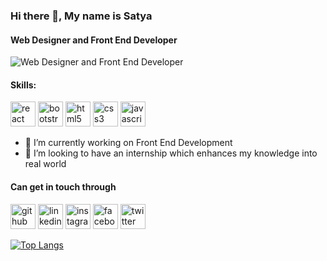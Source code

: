 ### Hi there 👋, My name is Satya
#### Web Designer and Front End Developer
![Web Designer and Front End Developer](https://www.neelnetworks.com/blog/wp-content/uploads/2020/12/web-development.png)

#### Skills:<br>
[<img src='https://cdn.jsdelivr.net/npm/simple-icons@3.0.1/icons/react.svg' alt='react' height='40'>](https://reactjs.org/)
[<img src='https://cdn.jsdelivr.net/npm/simple-icons@3.0.1/icons/bootstrap.svg' alt='bootstrap' height='40'>](https://getbootstrap.com/)
[<img src='https://cdn.jsdelivr.net/npm/simple-icons@3.0.1/icons/html5.svg' alt='html5' height='40'>](https://www.w3schools.com/html/)
[<img src='https://cdn.jsdelivr.net/npm/simple-icons@3.0.1/icons/css3.svg' alt='css3' height='40'>](https://www.w3schools.com/css/)
[<img src='https://cdn.jsdelivr.net/npm/simple-icons@3.0.1/icons/javascript.svg' alt='javascript' height='40'>](https://www.w3schools.com/js/)
<!-- 
BOOTSTRAP / REACT / JS / HTML / CSS -->

- 🌱 I’m currently working on Front End Development 
- 🤔 I’m looking to have an internship which enhances my knowledge into real world 

#### Can get in touch through
  [<img src='https://cdn.jsdelivr.net/npm/simple-icons@3.0.1/icons/github.svg' alt='github' height='40'>](https://github.com/satyasaiatmakuri) 
[<img src='https://cdn.jsdelivr.net/npm/simple-icons@3.0.1/icons/linkedin.svg' alt='linkedin' height='40'>](https://www.linkedin.com/in/satya-sai-atmakuri/) 
[<img src='https://cdn.jsdelivr.net/npm/simple-icons@3.0.1/icons/instagram.svg' alt='instagram' height='40'>](https://www.instagram.com/satyasai2712/) 
[<img src='https://cdn.jsdelivr.net/npm/simple-icons@3.0.1/icons/facebook.svg' alt='facebook' height='40'>](https://www.facebook.com/satyasai.atmakuri)
[<img src='https://cdn.jsdelivr.net/npm/simple-icons@3.0.1/icons/twitter.svg' alt='twitter' height='40'>](https://twitter.com/satyasai_2712)

[![Top Langs](https://github-readme-stats.vercel.app/api/top-langs/?username=satyasaiatmakuri)](https://github.com/anuraghazra/github-readme-stats)
 

